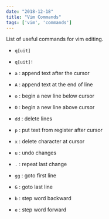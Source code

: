 ```yaml
---
date: "2018-12-18"
title: "Vim Commands"
tags: ['vim', 'commands']
---
```

List of useful commands for vim editing.

* `q[uit]`
* `q[uit]!`
* `a` : append text after the cursor
* `A` : append text at the end of line
* `o` : begin a new line below cursor
* `O` : begin a new line above cursor

* `dd` : delete lines
* `p` : put text from register after cursor
* `x` : delete character at cursor
* `u` : undo changes
* `.` : repeat last change

* `gg` : goto first line
* `G` : goto last line
* `b` : step word backward
* `e` : step word forward
